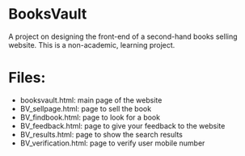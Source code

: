 # BooksVault
A project on designing the front-end of a second-hand books selling website. This is a non-academic, learning project.

# Files:
- booksvault.html: main page of the website
- BV_sellpage.html: page to sell the book
- BV_findbook.html: page to look for a book
- BV_feedback.html: page to give your feedback to the website
- BV_results.html: page to show the search results
- BV_verification.html: page to verify user mobile number
